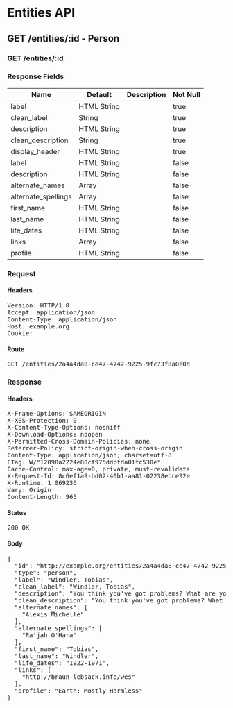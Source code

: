 # Entities API



## GET /entities/:id - Person

### GET /entities/:id

### Response Fields

| Name | Default | Description | Not Null |
|------|---------|-------------|----------|
| label | HTML String |  | true |
| clean_label | String |  | true |
| description | HTML String |  | true |
| clean_description | String |  | true |
| display_header | HTML String |  | true |
| label | HTML String |  | false |
| description | HTML String |  | false |
| alternate_names | Array |  | false |
| alternate_spellings | Array |  | false |
| first_name | HTML String |  | false |
| last_name | HTML String |  | false |
| life_dates | HTML String |  | false |
| links | Array |  | false |
| profile | HTML String |  | false |

### Request

#### Headers

<pre>Version: HTTP/1.0
Accept: application/json
Content-Type: application/json
Host: example.org
Cookie: </pre>

#### Route

<pre>GET /entities/2a4a4da8-ce47-4742-9225-9fc73f8a0e0d</pre>

### Response

#### Headers

<pre>X-Frame-Options: SAMEORIGIN
X-XSS-Protection: 0
X-Content-Type-Options: nosniff
X-Download-Options: noopen
X-Permitted-Cross-Domain-Policies: none
Referrer-Policy: strict-origin-when-cross-origin
Content-Type: application/json; charset=utf-8
ETag: W/&quot;12098a2224e80cf975ddbfda01fc530e&quot;
Cache-Control: max-age=0, private, must-revalidate
X-Request-Id: 8c6ef1a9-bd02-40b1-aa81-02238ebce92e
X-Runtime: 1.069236
Vary: Origin
Content-Length: 965</pre>

#### Status

<pre>200 OK</pre>

#### Body

<pre>{
  "id": "http://example.org/entities/2a4a4da8-ce47-4742-9225-9fc73f8a0e0d",
  "type": "person",
  "label": "Windler, Tobias",
  "clean_label": "Windler, Tobias",
  "description": "You think you've got problems? What are you supposed to do if you are a manically depressed robot? No, don't try to answer that. I'm fifty thousand times more intelligent than you and even I don't know the answer. It gives me a headache just trying to think down to your level.",
  "clean_description": "You think you've got problems? What are you supposed to do if you are a manically depressed robot? No, don't try to answer that. I'm fifty thousand times more intelligent than you and even I don't know the answer. It gives me a headache just trying to think down to your level.",
  "alternate_names": [
    "Alexis Michelle"
  ],
  "alternate_spellings": [
    "Ra'jah O'Hara"
  ],
  "first_name": "Tobias",
  "last_name": "Windler",
  "life_dates": "1922-1971",
  "links": [
    "http://braun-lebsack.info/wes"
  ],
  "profile": "Earth: Mostly Harmless"
}</pre>
